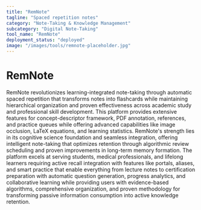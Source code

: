 ```yaml
---
title: "RemNote"
tagline: "Spaced repetition notes"
category: "Note-Taking & Knowledge Management"
subcategory: "Digital Note-Taking"
tool_name: "RemNote"
deployment_status: "deployed"
image: "/images/tools/remnote-placeholder.jpg"
---
```


# RemNote

RemNote revolutionizes learning-integrated note-taking through automatic spaced repetition that transforms notes into flashcards while maintaining hierarchical organization and proven effectiveness across academic study and professional skill development. This platform provides extensive features for concept-descriptor framework, PDF annotation, references, and practice queues while offering advanced capabilities like image occlusion, LaTeX equations, and learning statistics. RemNote's strength lies in its cognitive science foundation and seamless integration, offering intelligent note-taking that optimizes retention through algorithmic review scheduling and proven improvements in long-term memory formation. The platform excels at serving students, medical professionals, and lifelong learners requiring active recall integration with features like portals, aliases, and smart practice that enable everything from lecture notes to certification preparation with automatic question generation, progress analytics, and collaborative learning while providing users with evidence-based algorithms, comprehensive organization, and proven methodology for transforming passive information consumption into active knowledge retention.
